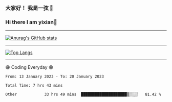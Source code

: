 ### 大家好！ 我是一弦 👋
### Hi there I am yixian👋

***

[![Anurag's GitHub stats](https://github-readme-stats.vercel.app/api?username=1-on&theme=prussian)](https://github.com/anuraghazra/github-readme-stats)

***

[![Top Langs](https://github-readme-stats.vercel.app/api/top-langs/?username=1-on)](https://github.com/anuraghazra/github-readme-stats)


***
😁 Coding Everyday 😁
<!--START_SECTION:waka-->

```text
From: 13 January 2023 - To: 20 January 2023

Total Time: 7 hrs 43 mins

Other            33 hrs 49 mins  ████████████████████▒░░░░   81.42 %
```

<!--END_SECTION:waka-->

<!--
**1-on/1-on** is a ✨ _special_ ✨ repository because its `README.md` (this file) appears on your GitHub profile.

Here are some ideas to get you started:

- 🔭 I’m currently working on ...
- 🌱 I’m currently learning ...
- 👯 I’m looking to collaborate on ...
- 🤔 I’m looking for help with ...
- 💬 Ask me about ...
- 📫 How to reach me: ...
- 😄 Pronouns: ...
- ⚡ Fun fact: ...
-->
